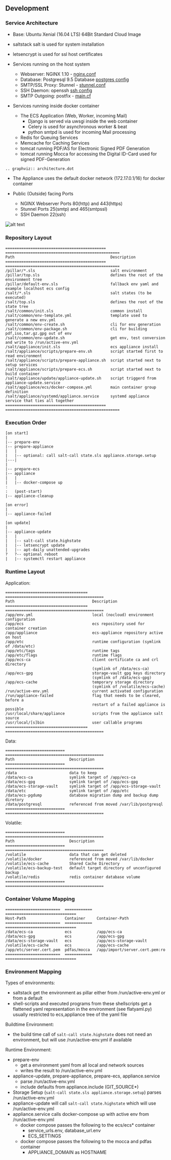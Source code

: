 ## Development

### Service Architecture

+ Base: Ubuntu Xenial (16.04 LTS) 64Bit Standard Cloud Image
+ saltstack salt is used for system installation
+ letsencrypt is used for ssl host certificates

+ Services running on the host system
    + Webserver: NGINX 1.10 - [nginx.conf](https://github.com/ecs-org/ecs-appliance/blob/master/salt/appliance/nginx/nginx.conf)
    + Database: Postgresql 9.5 Database [postgres config](https://github.com/ecs-org/ecs-appliance/tree/master/salt/appliance/postgresql)
    + SMTP/SSL Proxy: Stunnel - [stunnel.conf](https://github.com/ecs-org/ecs-appliance/blob/master/salt/appliance/stunnel/stunnel.conf)
    + SSH Daemon: openssh [ssh config](https://github.com/ecs-org/ecs-appliance/tree/master/salt/ssh)
    + SMTP Outgoing: postfix - [main.cf](https://github.com/ecs-org/ecs-appliance/blob/master/salt/appliance/postfix/main.cf)

+ Services running inside docker container
    + The ECS Application (Web, Worker, incoming Mail) 
        + Django is served via uwsgi inside the web container
        + Celery is used for asynchronous worker & beat
        + python smtpd is used for incoming Mail processing
    + Redis for Queuing Services
    + Memcache for Caching Services
    + tomcat running PDF/AS for Electronic Signed PDF Generation
    + tomcat running Mocca for accessing the Digital ID-Card used for signed PDF-Generation


```eval_rst
.. graphviz:: architecture.dot

```

+ The Appliance uses the default docker network (172.17.0.1/16) for docker container

+ Public (Outside) facing Ports
    + NGINX Webserver Ports 80(http) and 443(https)
    + Stunnel Ports 25(smtp) and 465(smtpssl)
    + SSH Daemon 22(ssh)

![alt text](network.svg.png "Appliance Network Layout")


### Repository Layout

```eval_rst
============================================  ==================================================
Path                                          Description
============================================  ==================================================
/pillar/*.sls                                 salt environment
/pillar/top.sls                               defines the root of the environment tree
/pillar/default-env.sls                       fallback env yaml and example localhost ecs config
/salt/*.sls                                   salt states (to be executed)
/salt/top.sls                                 defines the root of the state tree
/salt/common/init.sls                         common install
/salt/common/env-template.yml                 template used to generate a new env.yml
/salt/common/env-create.sh                    cli for env generation
/salt/common/env-package.sh                   cli for building pdf,iso,tar.gz.gpg out of env
/salt/common/env-update.sh                    get env, test conversion and write to /run/active-env.yml
/salt/appliance/init.sls                      ecs appliance install
/salt/appliance/scripts/prepare-env.sh        script started first to read environment
/salt/appliance/scripts/prepare-appliance.sh  script started next to setup services
/salt/appliance/scripts/prepare-ecs.sh        script started next to build container
/salt/appliance/update/appliance-update.sh    script triggerd from appliance-update.service
/salt/appliance/ecs/docker-compose.yml        main container group definition
/salt/appliance/systemd/appliance.service     systemd appliance service that ties all together
============================================  ==================================================
```

### Execution Order

```
[on start]
|
|-- prepare-env
|-- prepare-appliance
|   |
|   |-- optional: call salt-call state.sls appliance.storage.setup
|---|
|
|-- prepare-ecs
|-- appliance
|   |
|   |-- docker-compose up
:
:   (post-start)
|-- appliance-cleanup

[on error]
|
|-- appliance-failed

[on update]
|
|-- appliance-update
|   |
|   |-- salt-call state.highstate
|   |-- letsencrypt update
|   |-- apt-daily unattended-upgrades
?   ?-- optional reboot
|   |-- systemctl restart appliance
```

### Runtime Layout

Application:

```eval_rst
====================================  ===========================================
Path                                  Description
====================================  ===========================================
/app/env.yml                          local (nocloud) environment configuration
/app/ecs                              ecs repository used for container creation
/app/appliance                        ecs-appliance repository active on host
/app/etc                              runtime configuration (symlink of /data/etc)
/app/etc/tags                         runtime tags
/app/etc/flags                        runtime flags
/app/ecs-ca                           client certificate ca and crl directory
                                      (symlink of /data/ecs-ca)
/app/ecs-gpg                          storage-vault gpg keys directory
                                      (symlink of /data/ecs-gpg)
/app/ecs-cache                        temporary storage directory
                                      (symlink of /volatile/ecs-cache)  
/run/active-env.yml                   current activated configuration
/run/appliance-failed                 flag that needs to be cleared, before a 
                                      restart of a failed appliance is possible
/usr/local/share/appliance            scripts from the appliance salt source
/usr/local/[s]bin                     user callable programs
====================================  ===========================================
```

Data:

```eval_rst
==========================  ===========================================
Path                        Description
==========================  ===========================================
/data                       data to keep
/data/ecs-ca                symlink target of /app/ecs-ca
/data/ecs-gpg               symlink target of /app/ecs-gpg
/data/ecs-storage-vault     symlink target of /app/ecs-storage-vault
/data/etc                   symlink target of /app/etc
/data/ecs-pgdump            database migration dump and backup dump diretory
/data/postgresql            referenced from moved /var/lib/postgresql
==========================  ===========================================
```

Volatile:

```eval_rst
==========================  ===========================================
Path                        Description
==========================  ===========================================
/volatile                   data that can get deleted
/volatile/docker            referenced from moved /var/lib/docker
/volatile/ecs-cache         Shared Cache Directory
/volatile/ecs-backup-test   default target directory of unconfigured backup
/volatile/redis             redis container database volume
==========================  ===========================================
```

### Container Volume Mapping

```eval_rst
========================  ============  ===============================
Host-Path                 Container     Container-Path
========================  ============  ===============================
/data/ecs-ca              ecs           /app/ecs-ca
/data/ecs-gpg             ecs           /app/ecs-gpg
/data/ecs-storage-vault   ecs           /app/ecs-storage-vault
/volatile/ecs-cache       ecs           /app/ecs-cache
/app/etc/server.cert.pem  pdfas/mocca   /app/import/server.cert.pem:ro
========================  ============  ===============================
```

### Environment Mapping

Types of environments:
+ saltstack get the environment as pillar either from /run/active-env.yml or from a default
+ shell-scripts and executed programs from these shellscripts get a flattened yaml representation in the environment (see flatyaml.py) usually restricted to ecs,appliance tree of the yaml file

Buildtime Environment:
+ the build time call of `salt-call state.highstate` does not need an environment,
but will use /run/active-env.yml if available

Runtime Environment:
+ prepare-env
    + get a environment yaml from all local and network sources
    + writes the result to /run/active-env.yml
+ appliance-update, prepare-appliance, prepare-ecs, appliance.service
    + parse /run/active-env.yml
    + include defaults from appliance.include (GIT_SOURCE*)
+ Storage Setup (`salt-call state.sls appliance.storage.setup`) parses /run/active-env.yml
+ appliance-update will call `salt-call state.highstate` which will use /run/active-env.yml
+ appliance.service calls docker-compose up with active env from /run/active-env.yml
    + docker compose passes the following to the ecs/ecs* container
        + service_urls.env, database_url.env
        + ECS_SETTINGS
    + docker compose passes the following to the mocca and pdfas container
        + APPLIANCE_DOMAIN as HOSTNAME
